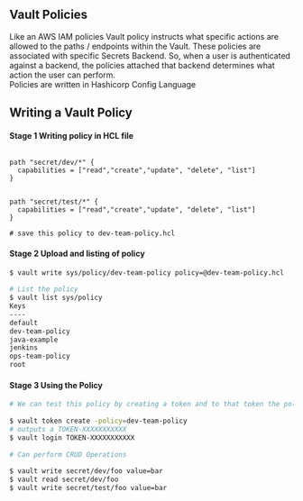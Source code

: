 ## Vault Policies
Like an AWS IAM policies Vault policy instructs what specific actions are allowed to the paths / endpoints within the Vault.
These policies are associated with specific Secrets Backend.
So, when a user is authenticated against a backend, the policies attached that backend determines what action the user can perform.            
Policies are written in Hashicorp Config Language


## Writing a Vault Policy
    
#### Stage 1    Writing policy in HCL file
```hcl

path "secret/dev/*" {
  capabilities = ["read","create","update", "delete", "list"]
}


path "secret/test/*" {
  capabilities = ["read","create","update", "delete", "list"]
}

# save this policy to dev-team-policy.hcl
```

#### Stage 2    Upload and listing of policy
```bash
$ vault write sys/policy/dev-team-policy policy=@dev-team-policy.hcl
    
# List the policy 
$ vault list sys/policy
Keys
----
default
dev-team-policy
java-example
jenkins
ops-team-policy
root
```

#### Stage 3 Using the Policy
```bash
# We can test this policy by creating a token and to that token the policy is applied 
    
$ vault token create -policy=dev-team-policy
# outputs a TOKEN-XXXXXXXXXXX
$ vault login TOKEN-XXXXXXXXXXX 
    
# Can perform CRUD Operations
    
$ vault write secret/dev/foo value=bar
$ vault read secret/dev/foo 
$ vault write secret/test/foo value=bar
```